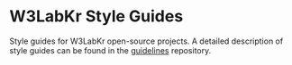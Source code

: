 # W3LabKr Style Guides

Style guides for W3LabKr open-source projects. A detailed description of style guides can be found in the [guidelines](https://github.com/w3labkr/guidelines) repository.

